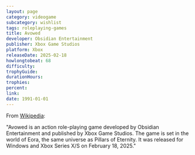 ```yaml
---
layout: page
category: videogame
subcategory: wishlist
tags: roleplaying-games
title: Avowed
developer: Obsidian Entertainment
publisher: Xbox Game Studios
platform: Xbox
releaseDate: 2025-02-18
howlongtobeat: 68
difficulty:
trophyGuide:
durationHours:
trophies:
percent:
link:
date: 1991-01-01
---
```


From [Wikipedia](https://en.wikipedia.org/wiki/Avowed):

"Avowed is an action role-playing game developed by Obsidian Entertainment and published by Xbox Game Studios. The game is set in the world of Eora, the same universe as Pillars of Eternity. It was released for Windows and Xbox Series X/S on February 18, 2025."
